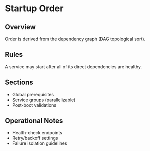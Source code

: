 # Startup Order

## Overview

Order is derived from the dependency graph (DAG topological sort).

## Rules

A service may start after all of its direct dependencies are healthy.

## Sections

- Global prerequisites
- Service groups (parallelizable)  
- Post-boot validations

## Operational Notes

- Health-check endpoints
- Retry/backoff settings
- Failure isolation guidelines

